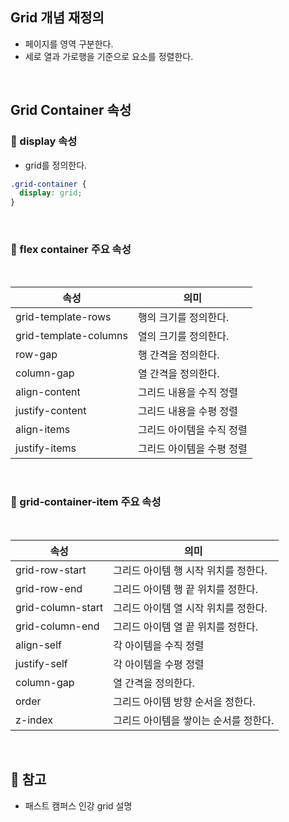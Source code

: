 ## Grid 개념 재정의
- 페이지를 영역 구분한다.
- 세로 열과 가로행을 기준으로 요소를 정렬한다.

<br />

## Grid Container 속성

### 🔎 display 속성 
- grid를 정의한다.
```css 
.grid-container {
  display: grid;
}
```

<br />

### 🔎 flex container 주요 속성 

<br />

| 속성 | 의미 |
| --- | --- |
| grid-template-rows | 행의 크기를 정의한다. |
| grid-template-columns  | 열의 크기를 정의한다. |
| row-gap | 행 간격을 정의한다. |
| column-gap | 열 간격을 정의한다. |
| align-content | 그리드 내용을 수직 정렬 |
| justify-content | 그리드 내용을 수평 정렬 |
| align-items | 그리드 아이템을 수직 정렬 |
| justify-items | 그리드 아이템을 수평 정렬 |


<br />


### 🔎 grid-container-item 주요 속성 

<br />

| 속성 | 의미 |
| --- | --- |
| grid-row-start | 그리드 아이템 행 시작 위치를 정한다.
| grid-row-end | 그리드 아이템 행 끝 위치를 정한다.
| grid-column-start | 그리드 아이템 열 시작 위치를 정한다.
| grid-column-end | 그리드 아이템 열 끝 위치를 정한다.
| align-self | 각 아이템을 수직 정렬 |
| justify-self | 각 아이템을 수평 정렬 |
| column-gap | 열 간격을 정의한다. |
| order | 그리드 아이템 방향 순서을 정한다. |
| z-index | 그리드 아이템을 쌓이는 순서를 정한다. |

<br />

## 📌 참고
- 패스트 캠퍼스 인강 grid 설명